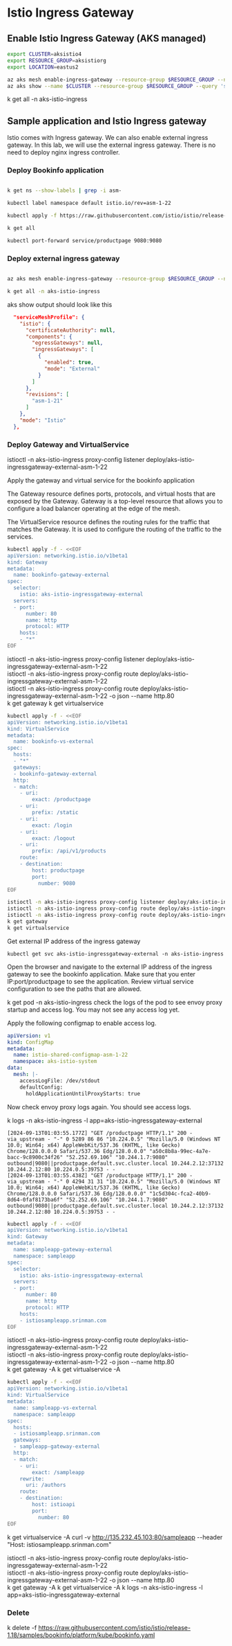 # Istio Ingress Gateway

## Enable Istio Ingress Gateway  (AKS managed)

```bash
export CLUSTER=aksistio4
export RESOURCE_GROUP=aksistiorg
export LOCATION=eastus2
```

```bash
az aks mesh enable-ingress-gateway --resource-group $RESOURCE_GROUP --name $CLUSTER --ingress-gateway-type external  
az aks show --name $CLUSTER --resource-group $RESOURCE_GROUP --query 'serviceMeshProfile'
```

k get all -n aks-istio-ingress


## Sample application and Istio Ingress gateway

Istio comes with Ingress gateway.  We can also enable external ingress gateway.  In this lab, we will use the external ingress gateway.  There is no need to deploy nginx ingress controller.  


### Deploy Bookinfo application

```bash

k get ns --show-labels | grep -i asm-  

kubectl label namespace default istio.io/rev=asm-1-22

kubectl apply -f https://raw.githubusercontent.com/istio/istio/release-1.18/samples/bookinfo/platform/kube/bookinfo.yaml

k get all  

kubectl port-forward service/productpage 9080:9080

```

### Deploy external ingress gateway

```bash

az aks mesh enable-ingress-gateway --resource-group $RESOURCE_GROUP --name $CLUSTER --ingress-gateway-type external  

k get all -n aks-istio-ingress

```

aks show output should look like this 
```json
  "serviceMeshProfile": {
    "istio": {
      "certificateAuthority": null,
      "components": {
        "egressGateways": null,
        "ingressGateways": [
          {
            "enabled": true,
            "mode": "External"
          }
        ]
      },
      "revisions": [
        "asm-1-21"
      ]
    },
    "mode": "Istio"
  },
```

### Deploy Gateway and VirtualService  


istioctl -n aks-istio-ingress proxy-config listener deploy/aks-istio-ingressgateway-external-asm-1-22  

Apply the gateway and virtual service for the bookinfo application   

The Gateway resource defines ports, protocols, and virtual hosts that are exposed by the Gateway.  Gateway is a top-level resource that allows you to configure a load balancer operating at the edge of the mesh.  

The VirtualService resource defines the routing rules for the traffic that matches the Gateway.  It is used to configure the routing of the traffic to the services.  


```bash
kubectl apply -f - <<EOF
apiVersion: networking.istio.io/v1beta1
kind: Gateway
metadata:
  name: bookinfo-gateway-external
spec:
  selector:
    istio: aks-istio-ingressgateway-external
  servers:
  - port:
      number: 80
      name: http
      protocol: HTTP
    hosts:
    - "*"
EOF
```

istioctl -n aks-istio-ingress proxy-config listener deploy/aks-istio-ingressgateway-external-asm-1-22  
istioctl -n aks-istio-ingress proxy-config route deploy/aks-istio-ingressgateway-external-asm-1-22  
istioctl -n aks-istio-ingress proxy-config route deploy/aks-istio-ingressgateway-external-asm-1-22 -o json --name http.80   
k get gateway
k get virtualservice

```bash
kubectl apply -f - <<EOF
apiVersion: networking.istio.io/v1beta1
kind: VirtualService
metadata:
  name: bookinfo-vs-external
spec:
  hosts:
  - "*"
  gateways:
  - bookinfo-gateway-external
  http:
  - match:
    - uri:
        exact: /productpage
    - uri:
        prefix: /static
    - uri:
        exact: /login
    - uri:
        exact: /logout
    - uri:
        prefix: /api/v1/products
    route:
    - destination:
        host: productpage
        port:
          number: 9080
EOF
```


```bash
istioctl -n aks-istio-ingress proxy-config listener deploy/aks-istio-ingressgateway-external-asm-1-22  
istioctl -n aks-istio-ingress proxy-config route deploy/aks-istio-ingressgateway-external-asm-1-22  
istioctl -n aks-istio-ingress proxy-config route deploy/aks-istio-ingressgateway-external-asm-1-22 -o json --name http.80   
k get gateway
k get virtualservice
```


Get external IP address of the ingress gateway  
```
kubectl get svc aks-istio-ingressgateway-external -n aks-istio-ingress
```

Open the browser and navigate to the external IP address of the ingress gateway to see the bookinfo application. 
Make sure that you enter IP:port/productpage to see the application. Review virtual service configuration to see the paths that are allowed.  


k get pod  -n aks-istio-ingress
check the logs of the pod to see envoy proxy startup and access log. 
You may not see any access log yet.  


Apply the following configmap to enable access log.

```yaml
apiVersion: v1
kind: ConfigMap
metadata:
  name: istio-shared-configmap-asm-1-22
  namespace: aks-istio-system
data:
  mesh: |-
    accessLogFile: /dev/stdout
    defaultConfig:
      holdApplicationUntilProxyStarts: true
```

Now check envoy proxy logs again. You should see access logs. 

k logs  -n aks-istio-ingress -l app=aks-istio-ingressgateway-external

```log
[2024-09-13T01:03:55.177Z] "GET /productpage HTTP/1.1" 200 - via_upstream - "-" 0 5289 86 86 "10.224.0.5" "Mozilla/5.0 (Windows NT 10.0; Win64; x64) AppleWebKit/537.36 (KHTML, like Gecko) Chrome/128.0.0.0 Safari/537.36 Edg/128.0.0.0" "a50c8b8a-99ec-4a7e-bacc-9c8900c34f26" "52.252.69.106" "10.244.1.7:9080" outbound|9080||productpage.default.svc.cluster.local 10.244.2.12:37132 10.244.2.12:80 10.224.0.5:39753 - -
[2024-09-13T01:03:55.438Z] "GET /productpage HTTP/1.1" 200 - via_upstream - "-" 0 4294 31 31 "10.224.0.5" "Mozilla/5.0 (Windows NT 10.0; Win64; x64) AppleWebKit/537.36 (KHTML, like Gecko) Chrome/128.0.0.0 Safari/537.36 Edg/128.0.0.0" "1c5d304c-fca2-40b9-8d64-0faf8173ba6f" "52.252.69.106" "10.244.1.7:9080" outbound|9080||productpage.default.svc.cluster.local 10.244.2.12:37132 10.244.2.12:80 10.224.0.5:39753 - -
```




```bash
kubectl apply -f - <<EOF
apiVersion: networking.istio.io/v1beta1
kind: Gateway
metadata:
  name: sampleapp-gateway-external
  namespace: sampleapp
spec:
  selector:
    istio: aks-istio-ingressgateway-external
  servers:
  - port:
      number: 80
      name: http
      protocol: HTTP
    hosts:
    - istiosampleapp.srinman.com
EOF
```

istioctl -n aks-istio-ingress proxy-config route deploy/aks-istio-ingressgateway-external-asm-1-22  
istioctl -n aks-istio-ingress proxy-config route deploy/aks-istio-ingressgateway-external-asm-1-22 -o json --name http.80   
k get gateway -A
k get virtualservice -A

```bash
kubectl apply -f - <<EOF
apiVersion: networking.istio.io/v1beta1
kind: VirtualService
metadata:
  name: sampleapp-vs-external
  namespace: sampleapp
spec:
  hosts:
  - istiosampleapp.srinman.com
  gateways:
  - sampleapp-gateway-external
  http:
  - match:
    - uri:
        exact: /sampleapp
    rewrite:
      uri: /authors
    route:
    - destination:
        host: istioapi
        port:
          number: 80
EOF
```

k get virtualservice -A
curl -v http://135.232.45.103:80/sampleapp --header "Host: istiosampleapp.srinman.com"



istioctl -n aks-istio-ingress proxy-config route deploy/aks-istio-ingressgateway-external-asm-1-22  
istioctl -n aks-istio-ingress proxy-config route deploy/aks-istio-ingressgateway-external-asm-1-22 -o json --name http.80   
k get gateway -A
k get virtualservice -A
k logs  -n aks-istio-ingress -l app=aks-istio-ingressgateway-external




### Delete   

k delete -f https://raw.githubusercontent.com/istio/istio/release-1.18/samples/bookinfo/platform/kube/bookinfo.yaml  

